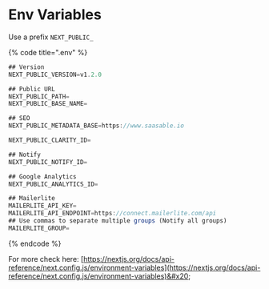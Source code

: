 # Env Variables

Use a prefix `NEXT_PUBLIC_`

{% code title=".env" %}
```typescript
## Version
NEXT_PUBLIC_VERSION=v1.2.0

## Public URL
NEXT_PUBLIC_PATH=
NEXT_PUBLIC_BASE_NAME=

## SEO
NEXT_PUBLIC_METADATA_BASE=https://www.saasable.io

NEXT_PUBLIC_CLARITY_ID=

## Notify
NEXT_PUBLIC_NOTIFY_ID=

## Google Analytics
NEXT_PUBLIC_ANALYTICS_ID=

## Mailerlite
MAILERLITE_API_KEY=
MAILERLITE_API_ENDPOINT=https://connect.mailerlite.com/api
## Use commas to separate multiple groups (Notify all groups)
MAILERLITE_GROUP=
```
{% endcode %}

For more check here: [https://nextjs.org/docs/api-reference/next.config.js/environment-variables](https://nextjs.org/docs/api-reference/next.config.js/environment-variables)&#x20;
